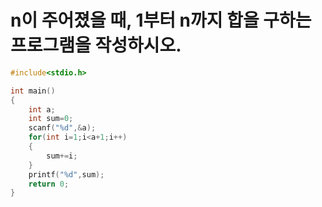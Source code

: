 # n이 주어졌을 때, 1부터 n까지 합을 구하는 프로그램을 작성하시오.

```c
#include<stdio.h>

int main()
{   
    int a;
    int sum=0;
    scanf("%d",&a);
    for(int i=1;i<a+1;i++)
    {
        sum+=i;
    }
    printf("%d",sum);
    return 0;
}
```